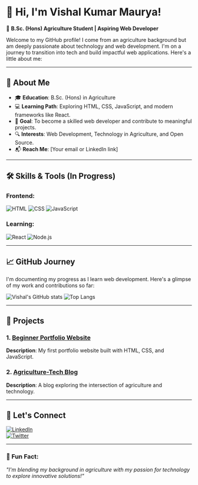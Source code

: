 # 👋 Hi, I'm Vishal Kumar Maurya!

🌱 **B.Sc. (Hons) Agriculture Student | Aspiring Web Developer**

Welcome to my GitHub profile! I come from an agriculture background but am deeply passionate about technology and web development. I'm on a journey to transition into tech and build impactful web applications. Here's a little about me:

---

## 🚀 About Me
- 🎓 **Education**: B.Sc. (Hons) in Agriculture  
- 💻 **Learning Path**: Exploring HTML, CSS, JavaScript, and modern frameworks like React.  
- 🌟 **Goal**: To become a skilled web developer and contribute to meaningful projects.  
- 🔍 **Interests**: Web Development, Technology in Agriculture, and Open Source.  
- 📬 **Reach Me**: [Your email or LinkedIn link]  

---

## 🛠️ Skills & Tools (In Progress)

### Frontend:
![HTML](https://img.shields.io/badge/HTML-E34F26?style=for-the-badge&logo=html5&logoColor=white)
![CSS](https://img.shields.io/badge/CSS-1572B6?style=for-the-badge&logo=css3&logoColor=white)
![JavaScript](https://img.shields.io/badge/JavaScript-F7DF1E?style=for-the-badge&logo=javascript&logoColor=black)

### Learning:
![React](https://img.shields.io/badge/React-61DAFB?style=for-the-badge&logo=react&logoColor=black)
![Node.js](https://img.shields.io/badge/Node.js-339933?style=for-the-badge&logo=node-dot-js&logoColor=white)

---

## 📈 GitHub Journey

I'm documenting my progress as I learn web development. Here's a glimpse of my work and contributions so far:

![Vishal's GitHub stats](https://github-readme-stats.vercel.app/api?username=vishalkumarmaurya&show_icons=true&theme=gruvbox)
![Top Langs](https://github-readme-stats.vercel.app/api/top-langs/?username=vishalkumarmaurya&layout=compact&theme=gruvbox)

---

## 🌟 Projects

### 1. [Beginner Portfolio Website](https://github.com/vishalkumarmaurya/portfolio-website)
**Description**: My first portfolio website built with HTML, CSS, and JavaScript.

### 2. [Agriculture-Tech Blog](https://github.com/vishalkumarmaurya/agriculture-tech-blog)
**Description**: A blog exploring the intersection of agriculture and technology.

---

## 🤝 Let's Connect

[![LinkedIn](https://img.shields.io/badge/LinkedIn-0A66C2?style=for-the-badge&logo=linkedin&logoColor=white)](https://www.linkedin.com/in/vishalkmaurya/)  
[![Twitter](https://img.shields.io/badge/Twitter-1DA1F2?style=for-the-badge&logo=twitter&logoColor=white)](https://x.com/vishal_kmaurya)

---

### 🌟 Fun Fact:
_"I'm blending my background in agriculture with my passion for technology to explore innovative solutions!"_
